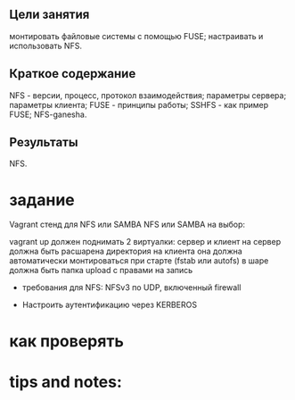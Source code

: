 
## Цели занятия
монтировать файловые системы с помощью FUSE;
настраивать и использовать NFS.

## Краткое содержание
NFS - версии, процесс, протокол взаимодействия;
параметры сервера;
параметры клиента;
FUSE - принципы работы;
SSHFS - как пример FUSE;
NFS-ganesha.

## Результаты
NFS.

# задание

Vagrant стенд для NFS или SAMBA
NFS или SAMBA на выбор:

vagrant up должен поднимать 2 виртуалки: сервер и клиент
на сервер должна быть расшарена директория
на клиента она должна автоматически монтироваться при старте (fstab или autofs)
в шаре должна быть папка upload с правами на запись
- требования для NFS: NFSv3 по UDP, включенный firewall

* Настроить аутентификацию через KERBEROS


# как проверять

# tips and notes:
